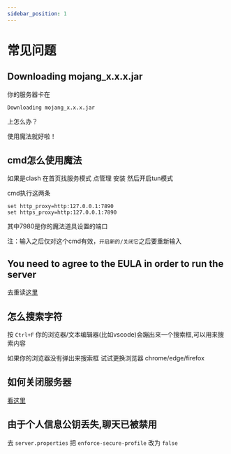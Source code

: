 ```yaml
---
sidebar_position: 1
---
```


# 常见问题

## Downloading mojang_x.x.x.jar
你的服务器卡在
```
Downloading mojang_x.x.x.jar
```
上怎么办？

使用魔法就好啦！

## cmd怎么使用魔法
如果是clash 在首页找服务模式 点管理 安装 然后开启tun模式

cmd执行这两条
```
set http_proxy=http:127.0.0.1:7890
set https_proxy=http:127.0.0.1:7890
```
其中7980是你的魔法道具设置的端口

注：输入之后仅对这个cmd有效，`开启新的/关闭它`之后要重新输入

## You need to agree to the EULA in order to run the server

去重读[这里](/docs/正式开服/开启服务端.md)

## 怎么搜索字符

按 `Ctrl+F` 你的浏览器/文本编辑器(比如vscode)会蹦出来一个搜索框,可以用来搜索内容

如果你的浏览器没有弹出来搜索框 试试更换浏览器 chrome/edge/firefox

## 如何关闭服务器

[看这里](/docs/正式开服/开启服务端.md#如何关闭服务器)

## 由于个人信息公钥丢失,聊天已被禁用

去 `server.properties` 把 `enforce-secure-profile` 改为 `false`